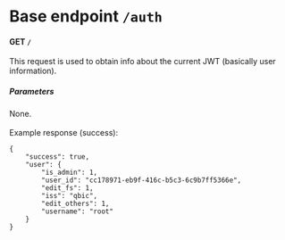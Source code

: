 # Base endpoint `/auth`

#### GET `/`
This request is used to obtain info about the current JWT (basically user information).
##### Parameters
None.<br><br>
Example response (success):
```
{
	"success": true,
	"user": {
		"is_admin": 1,
		"user_id": "cc178971-eb9f-416c-b5c3-6c9b7ff5366e",
		"edit_fs": 1,
		"iss": "qbic",
		"edit_others": 1,
		"username": "root"
	}
}
```
